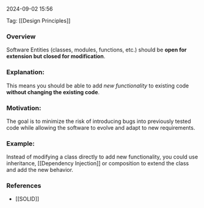 
2024-09-02 15:56

Tag: [[Design Principles]]

### Overview
Software Entities (classes, modules, functions, etc.) should be **open for extension but closed for modification**.

### Explanation:
This means you should be able to add *new functionality* to existing code **without changing the existing code**.

### Motivation:
The goal is to minimize the risk of introducing bugs into previously tested code while allowing the software to evolve and adapt to new requirements.

### Example:
Instead of modifying a class directly to add new functionality, you could use inheritance, [[Dependency Injection]] or composition to extend the class and add the new behavior.


### References
- [[SOLID]]

